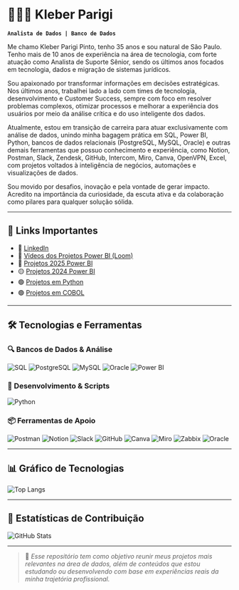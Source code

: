 # 👨🏻‍💻 Kleber Parigi

**`Analista de Dados | Banco de Dados`**

Me chamo Kleber Parigi Pinto, tenho 35 anos e sou natural de São Paulo. Tenho mais de 10 anos de experiência na área de tecnologia, com forte atuação como Analista de Suporte Sênior, sendo os últimos anos focados em tecnologia, dados e migração de sistemas jurídicos.

Sou apaixonado por transformar informações em decisões estratégicas. Nos últimos anos, trabalhei lado a lado com times de tecnologia, desenvolvimento e Customer Success, sempre com foco em resolver problemas complexos, otimizar processos e melhorar a experiência dos usuários por meio da análise crítica e do uso inteligente dos dados.

Atualmente, estou em transição de carreira para atuar exclusivamente com análise de dados, unindo minha bagagem prática em SQL, Power BI, Python, bancos de dados relacionais (PostgreSQL, MySQL, Oracle) e outras demais ferramentas que possuo conhecimento e experiência, como Notion, Postman, Slack, Zendesk, GitHub, Intercom, Miro, Canva, OpenVPN, Excel, com projetos voltados à inteligência de negócios, automações e visualizações de dados.

Sou movido por desafios, inovação e pela vontade de gerar impacto. Acredito na importância da curiosidade, da escuta ativa e da colaboração como pilares para qualquer solução sólida.

---

## 📌 Links Importantes

- 🔗 [LinkedIn](https://www.linkedin.com/in/kleberparigi/)
- 🎥 [Vídeos dos Projetos Power BI (Loom)](https://www.loom.com/looms/videos)
- 🔴 [Projetos 2025 Power BI](https://github.com/kleberparigi/PROJETOS_POWER_BI/tree/main/PROJETOS_2025) <!-- Substituir pelo link real -->
- 🟡 [Projetos 2024 Power BI](https://github.com/kleberparigi/PROJETOS_POWER_BI/tree/main)
- 🟢 [Projetos em Python](https://github.com/kleberparigi/PROJETOS-PYTHON)
- 🟢 [Projetos em COBOL](https://github.com/kleberparigi/PROJETOS_COBOL)

---

## 🛠️ Tecnologias e Ferramentas

### 🔍 Bancos de Dados & Análise
![SQL](https://img.shields.io/badge/-SQL-blue?style=flat-square&logo=postgresql)
![PostgreSQL](https://img.shields.io/badge/-PostgreSQL-336791?style=flat-square&logo=postgresql&logoColor=white)
![MySQL](https://img.shields.io/badge/-MySQL-4479A1?style=flat-square&logo=mysql&logoColor=white)
![Oracle](https://img.shields.io/badge/-Oracle-F80000?style=flat-square&logo=oracle&logoColor=white)
![Power BI](https://img.shields.io/badge/-PowerBI-F2C811?style=flat-square&logo=powerbi)

### 🐍 Desenvolvimento & Scripts
![Python](https://img.shields.io/badge/-Python-3776AB?style=flat-square&logo=python&logoColor=white)

### 📦 Ferramentas de Apoio
![Postman](https://img.shields.io/badge/-Postman-FF6C37?style=flat-square&logo=postman&logoColor=white)
![Notion](https://img.shields.io/badge/-Notion-000000?style=flat-square&logo=notion&logoColor=white)
![Slack](https://img.shields.io/badge/-Slack-4A154B?style=flat-square&logo=slack&logoColor=white)
![GitHub](https://img.shields.io/badge/-GitHub-181717?style=flat-square&logo=github)
![Canva](https://img.shields.io/badge/-Canva-00C4CC?style=flat-square&logo=canva&logoColor=white)
![Miro](https://img.shields.io/badge/-Miro-050038?style=flat-square&logo=miro&logoColor=white)
![Zabbix](https://img.shields.io/badge/-Zabbix-DC382D?style=flat-square&logo=zabbix&logoColor=white)
![Oracle](https://img.shields.io/badge/-SQL_Developer-F80000?style=flat-square&logo=oracle&logoColor=white)

---

## 📊 Gráfico de Tecnologias

![Top Langs](https://github-readme-stats.vercel.app/api/top-langs/?username=kleberparigi&layout=compact&theme=dark)

---

## 🎯 Estatísticas de Contribuição

![GitHub Stats](https://github-readme-stats.vercel.app/api?username=kleberparigi&show_icons=true&theme=dark&count_private=true)

---

> 📌 *Esse repositório tem como objetivo reunir meus projetos mais relevantes na área de dados, além de conteúdos que estou estudando ou desenvolvendo com base em experiências reais da minha trajetória profissional.*
